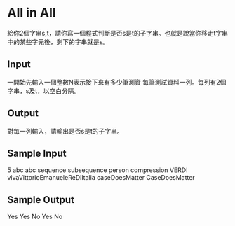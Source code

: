 # All in All
給你2個字串s,t，請你寫一個程式判斷是否s是t的子字串。也就是說當你移走t字串中的某些字元後，剩下的字串就是s。
## Input
一開始先輸入一個整數N表示接下來有多少筆測資
每筆測試資料一列。每列有2個字串，s及t，以空白分隔。
## Output
對每一列輸入，請輸出是否s是t的子字串。
## Sample Input
5
abc abc
sequence subsequence
person compression
VERDI vivaVittorioEmanueleReDiItalia
caseDoesMatter CaseDoesMatter
## Sample Output
Yes
Yes
No
Yes
No

